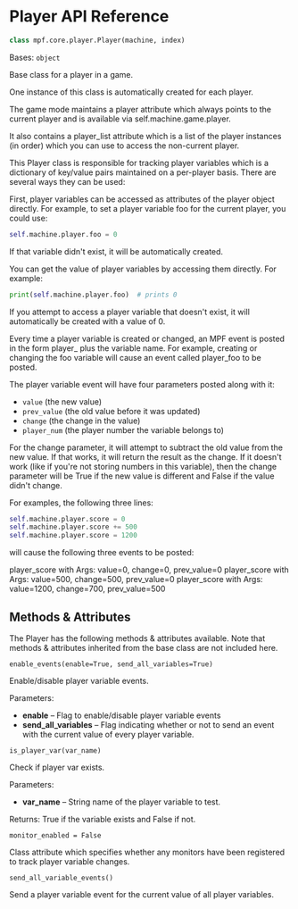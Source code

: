 # Player API Reference

``` python
class mpf.core.player.Player(machine, index)
```

Bases: `object`

Base class for a player in a game.

One instance of this class is automatically created for each player.

The game mode maintains a player attribute which always points to the current player and is available via self.machine.game.player.

It also contains a player_list attribute which is a list of the player instances (in order) which you can use to access the non-current player.

This Player class is responsible for tracking player variables which is a dictionary of key/value pairs maintained on a per-player basis. There are several ways they can be used:

First, player variables can be accessed as attributes of the player object directly. For example, to set a player variable foo for the current player, you could use:

``` python
self.machine.player.foo = 0
```

If that variable didn't exist, it will be automatically created.

You can get the value of player variables by accessing them directly. For example:

``` python
print(self.machine.player.foo)  # prints 0
```

If you attempt to access a player variable that doesn't exist, it will automatically be created with a value of 0.

Every time a player variable is created or changed, an MPF event is posted in the form player_ plus the variable name. For example, creating or changing the foo variable will cause an event called player_foo to be posted.

The player variable event will have four parameters posted along with it:

* `value` (the new value)
* `prev_value` (the old value before it was updated)
* `change` (the change in the value)
* `player_num` (the player number the variable belongs to)

For the change parameter, it will attempt to subtract the old value from the new value. If that works, it will return the result as the change. If it doesn't work (like if you're not storing numbers in this variable), then the change parameter will be True if the new value is different and False if the value didn't change.

For examples, the following three lines:

``` python
self.machine.player.score = 0
self.machine.player.score += 500
self.machine.player.score = 1200
```

will cause the following three events to be posted:

player_score with Args: value=0, change=0, prev_value=0 player_score with Args: value=500, change=500, prev_value=0 player_score with Args: value=1200, change=700, prev_value=500

## Methods & Attributes

The Player has the following methods & attributes available. Note that methods & attributes inherited from the base class are not included here.

`enable_events(enable=True, send_all_variables=True)`

Enable/disable player variable events.

Parameters:

* **enable** – Flag to enable/disable player variable events
* **send_all_variables** – Flag indicating whether or not to send an event with the current value of every player variable.

`is_player_var(var_name)`

Check if player var exists.

Parameters:

* **var_name** – String name of the player variable to test.

Returns: True if the variable exists and False if not.

`monitor_enabled = False`

Class attribute which specifies whether any monitors have been registered to track player variable changes.

`send_all_variable_events()`

Send a player variable event for the current value of all player variables.
